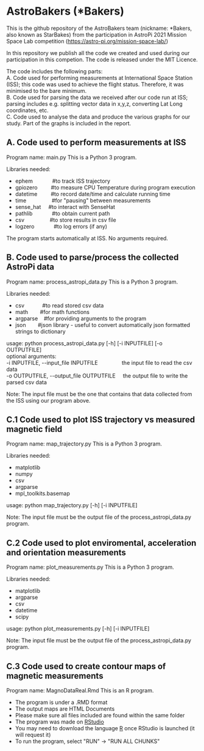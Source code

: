 # AstroBakers (*Bakers)
This is the github repository of the AstroBakers team (nickname: *Bakers, also known as StarBakes) from the participation in AstroPi 2021 Mission Space Lab competition (https://astro-pi.org/mission-space-lab/)

In this repository we publish all the code we created and used during our participation in this competion. 
The code is released under the MIT Licence. 

The code includes the following parts:  
A. Code used for performing measurements at International Space Station (ISS); this code was used to achieve the flight status. Therefore, it was minimised to the bare minimum.  
B. Code used for parsing the data we received after our code run at ISS; parsing includes e.g. splitting vector data in x,y,z, converting Lat Long coordinates, etc.   
C. Code used to analyse the data and produce the various graphs for our study. Part of the graphs is included in the report.  

A. Code used to perform measurements at ISS
-------------------------------------------
Program name: main.py
This is a Python 3 program. 

Libraries needed: 
- ephem &nbsp;&nbsp;&nbsp;&nbsp;&nbsp;&nbsp;&nbsp;&nbsp;&nbsp;&nbsp;&nbsp;&nbsp;#to track ISS trajectory
- gpiozero &nbsp;&nbsp;&nbsp;&nbsp;&nbsp;&nbsp;&nbsp;&nbsp;#to measure CPU Temperature during program execution 
- datetime &nbsp;&nbsp;&nbsp;&nbsp;&nbsp;&nbsp;&nbsp;&nbsp;#to record date/time and calculate running time
- time &nbsp;&nbsp;&nbsp;&nbsp;&nbsp;&nbsp;&nbsp;&nbsp;&nbsp;&nbsp;&nbsp;&nbsp;&nbsp;&nbsp;&nbsp;&nbsp;#for "pausing" between measurements
- sense_hat &nbsp;&nbsp;&nbsp;&nbsp;#to interact with SenseHat
- pathlib &nbsp;&nbsp;&nbsp;&nbsp;&nbsp;&nbsp;&nbsp;&nbsp;&nbsp;&nbsp;&nbsp;&nbsp;#to obtain current path
- csv &nbsp;&nbsp;&nbsp;&nbsp;&nbsp;&nbsp;&nbsp;&nbsp;&nbsp;&nbsp;&nbsp;&nbsp;&nbsp;&nbsp;&nbsp;&nbsp;#to store results in csv file 
- logzero &nbsp;&nbsp;&nbsp;&nbsp;&nbsp;&nbsp;&nbsp;&nbsp;&nbsp;&nbsp;&nbsp;&nbsp;#to log errors (if any)

The program starts automatically at ISS. No arguments required. 

B. Code used to parse/process the collected AstroPi data
--------------------------------------------------------
Program name: process_astropi_data.py
This is a Python 3 program.

Libraries needed:
- csv&nbsp;&nbsp;&nbsp;&nbsp;&nbsp;&nbsp;&nbsp;&nbsp;&nbsp;&nbsp;&nbsp;&nbsp;#to read stored csv data
- math&nbsp;&nbsp;&nbsp;&nbsp;&nbsp;&nbsp;&nbsp;&nbsp;#for math functions
- argparse&nbsp;&nbsp;&nbsp;&nbsp;#for providing arguments to the program
- json&nbsp;&nbsp;&nbsp;&nbsp;&nbsp;&nbsp;&nbsp;&nbsp;#json library - useful to convert automatically json formatted strings to dictionary

usage: python process_astropi_data.py [-h] [-i INPUTFILE] [-o OUTPUTFILE]
<br /> 
optional arguments:<br /> 
  -i INPUTFILE, --input_file INPUTFILE&nbsp;&nbsp;&nbsp;&nbsp;&nbsp;&nbsp;&nbsp;&nbsp;&nbsp;&nbsp;&nbsp;&nbsp;&nbsp;&nbsp;&nbsp;&nbsp;the input file to read the csv data<br /> 
  -o OUTPUTFILE, --output_file OUTPUTFILE&nbsp;&nbsp;&nbsp;&nbsp;&nbsp;the output file to write the parsed csv data

Note: The input file must be the one that contains that data collected from the ISS using our program above. 

C.1 Code used to plot ISS trajectory vs measured magnetic field
---------------------------------------------------------------
Program name: map_trajectory.py
This is a Python 3 program. 

Libraries needed:
- matplotlib
- numpy
- csv
- argparse
- mpl_toolkits.basemap

usage: python map_trajectory.py [-h] [-i INPUTFILE] 

Note: The input file must be the output file of the process_astropi_data.py program.

C.2 Code used to plot enviromental, acceleration and orientation measurements  
-----------------------------------------------------------------------------
Program name: plot_measurements.py
This is a Python 3 program. 

Libraries needed:
- matplotlib
- argparse
- csv
- datetime
- scipy

usage: python plot_measurements.py [-h] [-i INPUTFILE]

Note: The input file must be the output file of the process_astropi_data.py program.

C.3 Code used to create contour maps of magnetic measurements  
-------------------------------------------------------------
Program name: MagnoDataReal.Rmd
This is an R program. 

- The program is under a .RMD format
- The output maps are HTML Documents
- Please make sure all files included are found within the same folder
- The program was made on [RStudio](https://www.rstudio.com/products/rstudio/download)
- You may need to download the language [R](https://www.r-project.org/) once RStudio is launched (it will request it)
- To run the program, select "RUN" -> "RUN ALL CHUNKS"
